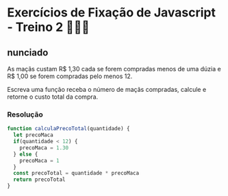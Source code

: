 # Exercícios de Fixação de Javascript - Treino 2 🏋🏽‍♀️

## nunciado
As maçãs custam R$ 1,30 cada se forem compradas menos de uma dúzia e R$ 1,00 se forem compradas pelo menos 12.

Escreva uma função receba o número de maçãs compradas, calcule e retorne o custo total da compra.

### Resolução

```javascript
function calculaPrecoTotal(quantidade) {
  let precoMaca
  if(quantidade < 12) {
    precoMaca = 1.30
  } else {
    precoMaca = 1
  }
  const precoTotal = quantidade * precoMaca
  return precoTotal
}
```